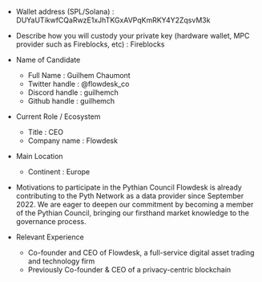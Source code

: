- Wallet address (SPL/Solana) : DUYaUTikwfCQaRwzE1xJhTKGxAVPqKmRKY4Y2ZqsvM3k

- Describe how you will custody your private key (hardware wallet, MPC provider such as Fireblocks, etc) : Fireblocks

- Name of Candidate
  - Full Name : Guilhem Chaumont
  - Twitter handle : @flowdesk_co
  - Discord handle : guilhemch
  - Github handle : guilhemch

- Current Role / Ecosystem
  - Title : CEO
  - Company name : Flowdesk

- Main Location
  - Continent : Europe

- Motivations to participate in the Pythian Council
  Flowdesk is already contributing to the Pyth Network as a data provider since September 2022. We are eager to deepen our commitment by becoming a member of the Pythian Council, bringing our firsthand market knowledge to the governance process.


- Relevant Experience
  - Co-founder and CEO of Flowdesk, a full-service digital asset trading and technology firm
  - Previously Co-founder & CEO of a privacy-centric blockchain
